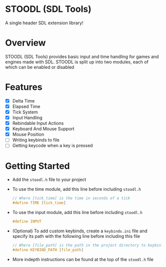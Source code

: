 # STOODL (SDL Tools)
A single header SDL extension library!

# Overview
STOODL (SDL Tools) provides basic input and time handling for games and engines made with SDL.
STOODL is split up into two modules, each of which can be enabled or disabled

# Features
* [x] Delta Time
* [x] Elapsed Time
* [x] Tick System
* [x] Input Handling
* [x] Rebindable Input Actions
* [x] Keyboard And Mouse Support
* [x] Mouse Position
* [ ] Writing keybinds to file
* [ ] Getting keycode when a key is pressed

# Getting Started
- Add the `stoodl.h` file to your project
- To use the time module, add this line before including `stoodl.h`
    ```c
    // Where [tick_time] is the time in seconds of a tick
    #define TIME [tick_time]
    ```

- To use the input module, add this line before including `stoodl.h`
    ```c
    #define INPUT
    ```
- (Optional) To add custom keybinds, create a `keybinds.ini` file and specify its path with the following line before including this file
    ```c
    // Where [file_path] is the path in the project directory to keybinds.ini
    #define KEYBIND_PATH [file_path]
    ```

- More indepth instructions can be found at the top of the `stoodl.h` file
